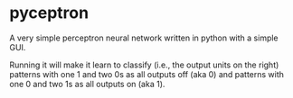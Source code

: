 pyceptron
=========

A very simple perceptron neural network  written in python with a simple GUI.

Running it will make it learn to classify (i.e., the output units on the right) patterns with one 1 and two 0s as all outputs off (aka 0) and patterns with one 0 and two 1s as all outputs on (aka 1).  
